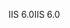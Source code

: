 <span data-ttu-id="8dbda-101">IIS 6.0</span><span class="sxs-lookup"><span data-stu-id="8dbda-101">IIS 6.0</span></span>